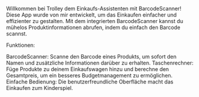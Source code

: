 Willkommen bei Trolley dem Einkaufs-Assistenten mit BarcodeScanner!
Diese App wurde von mir entwickelt, um das Einkaufen einfacher und effizienter zu gestalten.
Mit dem integrierten BarcodeScanner kannst du mühelos Produktinformationen abrufen, indem du einfach den Barcode scannst.

Funktionen:

BarcodeScanner: Scanne den Barcode eines Produkts, um sofort den Namen und zusätzliche Informationen darüber zu erhalten.
Taschenrechner: Füge Produkte zu deinem Einkaufswagen hinzu und berechne den Gesamtpreis, um ein besseres Budgetmanagement zu ermöglichen.
Einfache Bedienung: Die benutzerfreundliche Oberfläche macht das Einkaufen zum Kinderspiel.
